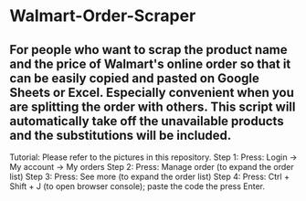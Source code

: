 # Walmart-Order-Scraper
For people who want to scrap the product name and the price of Walmart's online order so that it can be easily copied and pasted on Google Sheets or Excel.
Especially convenient when you are splitting the order with others.
This script will automatically take off the unavailable products and the substitutions will be included.
---
Tutorial: Please refer to the pictures in this repository.
Step 1: Press: Login -> My account -> My orders
Step 2: Press: Manage order (to expand the order list)
Step 3: Press: See more (to expand the order list)
Step 4: Press: Ctrl + Shift + J (to open browser console); paste the code the press Enter.

